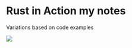 # Rust in Action my notes
Variations based on code examples


![](https://images.manning.com/264/352/resize/book/4/d33e139-a73e-4206-b457-6fa024449e33/McNamara-Rust-HI.png)
